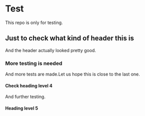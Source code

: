 # Test
This repo is only for testing.

## Just to check what kind of header this is
And the header actually looked pretty good.

### More testing is needed
And more tests are made.Let us hope this is close to the last one.

#### Check heading level 4
And further testing.

#### Heading level 5
